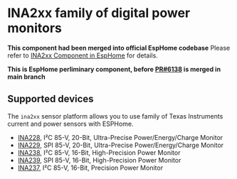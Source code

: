 INA2xx family of digital power monitors
=======================================

**This component had been merged into official EspHome codebase**
Please refer to [INA2xx Component in EspHome](https://esphome.io/components/sensor/ina2xx.html) for details.

**This is EspHome perliminary component, before [PR#6138](https://github.com/esphome/esphome/pull/6138) is merged in main branch**

Supported devices
-----------------
The ``ina2xx`` sensor platform allows you to use family of Texas Instruments current and power 
sensors with ESPHome.

- [INA228](http://www.ti.com/lit/ds/symlink/ina228.pdf), I²C 85-V, 20-Bit, Ultra-Precise Power/Energy/Charge Monitor
- [INA229](http://www.ti.com/lit/ds/symlink/ina229.pdf>), SPI 85-V, 20-Bit, Ultra-Precise Power/Energy/Charge Monitor
- [INA238](http://www.ti.com/lit/ds/symlink/ina238.pdf>), I²C 85-V, 16-Bit, High-Precision Power Monitor
- [INA239](http://www.ti.com/lit/ds/symlink/ina239.pdf>), SPI 85-V, 16-Bit, High-Precision Power Monitor
- [INA237](http://www.ti.com/lit/ds/symlink/ina237.pdf>), I²C 85-V, 16-Bit, Precision Power Monitor
